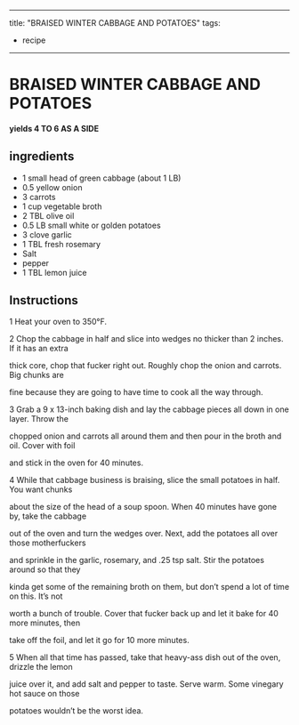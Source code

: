 
---
title: "BRAISED WINTER CABBAGE AND POTATOES"
tags:
  - recipe
---
# BRAISED WINTER CABBAGE AND POTATOES



#### yields  4 TO 6 AS A SIDE


## ingredients
* 1 small head of green cabbage (about 1 LB) 
* 0.5 yellow onion 
* 3 carrots 
* 1 cup vegetable broth 
* 2 TBL olive oil 
* 0.5 LB small white or golden potatoes 
* 3 clove garlic 
* 1 TBL fresh rosemary 
* Salt 
* pepper 
* 1 TBL lemon juice 



## Instructions
1 Heat your oven to 350°F.

2 Chop the cabbage in half and slice into wedges no thicker than 2 inches. If it has an extra

thick core, chop that fucker right out. Roughly chop the onion and carrots. Big chunks are

fine because they are going to have time to cook all the way through.

3 Grab a 9 x 13-inch baking dish and lay the cabbage pieces all down in one layer. Throw the

chopped onion and carrots all around them and then pour in the broth and oil. Cover with foil

and stick in the oven for 40 minutes.

4 While that cabbage business is braising, slice the small potatoes in half. You want chunks

about the size of the head of a soup spoon. When 40 minutes have gone by, take the cabbage

out of the oven and turn the wedges over. Next, add the potatoes all over those motherfuckers

and sprinkle in the garlic, rosemary, and .25 tsp salt. Stir the potatoes around so that they

kinda get some of the remaining broth on them, but don’t spend a lot of time on this. It’s not

worth a bunch of trouble. Cover that fucker back up and let it bake for 40 more minutes, then

take off the foil, and let it go for 10 more minutes.

5 When all that time has passed, take that heavy-ass dish out of the oven, drizzle the lemon

juice over it, and add salt and pepper to taste. Serve warm. Some vinegary hot sauce on those

potatoes wouldn’t be the worst idea.







